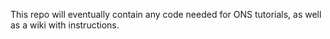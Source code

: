 This repo will eventually contain any code needed for ONS tutorials, as well as a wiki with instructions.
